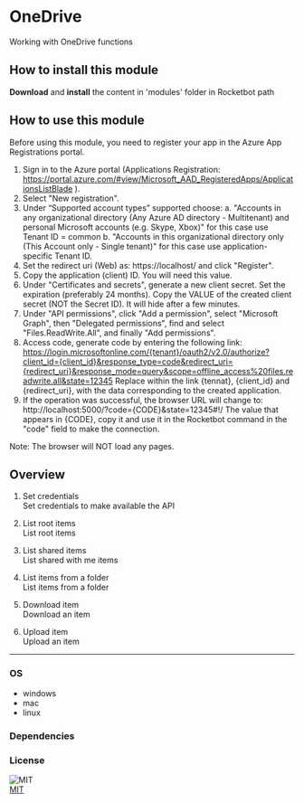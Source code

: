 



# OneDrive
  
Working with OneDrive functions  

## How to install this module
  
__Download__ and __install__ the content in 'modules' folder in Rocketbot path  



## How to use this module

Before using this module, you need to register your app in the Azure App Registrations portal.

1. Sign in to the Azure portal (Applications Registration: https://portal.azure.com/#view/Microsoft_AAD_RegisteredApps/ApplicationsListBlade ).
2. Select "New registration".
3. Under “Supported account types” supported choose:
    a. "Accounts in any organizational directory (Any Azure AD directory - Multitenant) and personal Microsoft accounts (e.g. Skype, Xbox)" for this case use Tenant ID = common
    b. "Accounts in this organizational directory only (This Account only - Single tenant)" for this case use application-specific Tenant ID.
4. Set the redirect uri (Web) as: https://localhost/ and click "Register".
5. Copy the application (client) ID. You will need this value.
6. Under "Certificates and secrets", generate a new client secret. Set the expiration (preferably 24 months). Copy the VALUE of the created client secret (NOT the Secret ID). It will hide after a few minutes.
7. Under "API permissions", click "Add a permission", select "Microsoft Graph", then "Delegated permissions", find and select "Files.ReadWrite.All", and finally "Add permissions".
8. Access code, generate code by entering the following link:
https://login.microsoftonline.com/{tenant}/oauth2/v2.0/authorize?client_id={client_id}&response_type=code&redirect_uri={redirect_uri}&response_mode=query&scope=offline_access%20files.readwrite.all&state=12345
Replace within the link {tennat}, {client_id} and {redirect_uri}, with the data corresponding to the created application.
9. If the operation was successful, the browser URL will change to: http://localhost:5000/?code={CODE}&state=12345#!/
The value that appears in {CODE}, copy it and use it in the Rocketbot command in the "code" field to make the connection.

Note: The browser will NOT load any pages.


## Overview


1. Set credentials  
Set credentials to make available the API

2. List root items  
List root items

3. List shared items  
List shared with me items

4. List items from a folder  
List items from a folder

5. Download item  
Download an item

6. Upload item  
Upload an item  




----
### OS

- windows
- mac
- linux

### Dependencies

### License
  
![MIT](https://camo.githubusercontent.com/107590fac8cbd65071396bb4d04040f76cde5bde/687474703a2f2f696d672e736869656c64732e696f2f3a6c6963656e73652d6d69742d626c75652e7376673f7374796c653d666c61742d737175617265)  
[MIT](http://opensource.org/licenses/mit-license.ph)